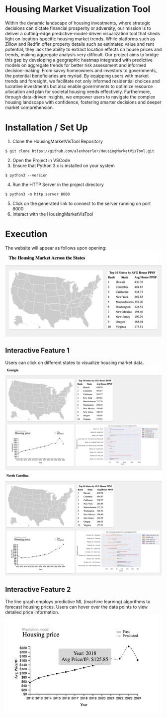 # Housing Market Visualization Tool
Within the dynamic landscape of housing investments, where strategic decisions can dictate financial prosperity or adversity, our mission is to deliver a cutting-edge predictive-model-driven visualization tool that sheds light on location-specific housing market trends. While platforms such as Zillow and Redfin offer property details such as estimated value and rent potential, they lack the ability to extract location effects on house prices and trends, making aggregate analysis very difficult. Our project aims to bridge this gap by developing a geographic heatmap integrated with predictive models on aggregate trends for better risk assessment and informed decision-making. From savvy homeowners and investors to governments, the potential beneficiaries are myriad. By equipping users with market trends and foresight, we facilitate not only informed residential choices and lucrative investments but also enable governments to optimize resource allocation and plan for societal housing needs effectively. Furthermore, through data-driven insights, we empower users to navigate the complex housing landscape with confidence, fostering smarter decisions and deeper market comprehension.

# Installation / Set Up
1. Clone the HousingMarketVisTool Repository
```
$ git clone https://github.com/alexhoerler/HousingMarketVisTool.git
```
2. Open the Project in VSCode
3. Ensure that Python 3.x is installed on your system
```
$ python3 --version
```
4. Run the HTTP Server in the project directory
```
$ python3 -m http.server 8000
```
5. Click on the generated link to connect to the server running on port 8000
6. Interact with the HousingMarketVisTool

# Execution
The website will appear as follows upon opening:
![Example Image](images/initial_page.png)
## Interactive Feature 1
Users can click on different states to visualize housing market data.
![Example Image](images/GA.png)
![Example Image](images/NC.png)
## Interactive Feature 2
The line graph employs predictive ML (machine learning) algorithms to forecast housing prices. Users can hover over the data points to view detailed price information.
![Example Image](images/line-graph.png)